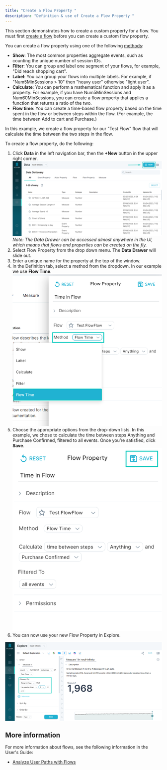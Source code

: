 ```yaml
---
title: "Create a Flow Property "
description: "Definition & use of Create a Flow Property "
---
```


This section demonstrates how to create a custom property for a flow. You must first [create a flow](../create-a-flow) before you can create a custom flow property.

You can create a flow property using one of the following [methods](/measure_iq/glossary/method):

- **Show**: The most common properties aggregate events, such as counting the unique number of session IDs.
- **Filter**: You can group and label one segment of your flows, for example, "Did reach shopping cart".
- **Label**: You can group your flows into multiple labels. For example, if "Num5MinSessions > 10" then "heavy user" otherwise "light user".
- **Calculate**: You can perform a mathematical function and apply it as a property. For example, if you have Num5MinSessions and Num60MinSessions, you can create a flow property that applies a function that returns a ratio of the two.
- **Flow time**: You can create a time-based flow property based on the time spent in the flow or between steps within the flow. (For example, the time between Add to cart and Purchase.)

In this example, we create a flow property for our "Test Flow" flow that will calculate the time between the two steps in the flow.

To create a flow property, do the following:

1. Click **Data** in the left navigation bar, then the **+New** button in the upper right corner.![](./attachments/FlowProperty01.png)
   _Note: The Data Drawer can be accessed almost anywhere in the UI, which means that flows and properties can be created on the fly._
2. Select Flow Property from the drop down menu. The **Data Drawer** will slide out.
3. Enter a unique name for the property at the top of the window.
4. In the Definition tab, select a method from the dropdown. In our example we use **Flow Time**.![](./attachments/FlowProperty02.png)
5. Choose the appropriate options from the drop-down lists. In this example, we chose to calculate the time between steps Anything and Purchase Confirmed, filtered to all events. Once you’re satisfied, click **Save**.![](./attachments/FlowProperty03.png)
6. You can now use your new Flow Property in Explore.

![](./attachments/FlowProperty04.png)

## More information

For more information about flows, see the following information in the User's Guide:

- [Analyze User Paths with Flows](../../../scuba-guides/scuba-user-guides/analyze-user-paths-with-flows)
